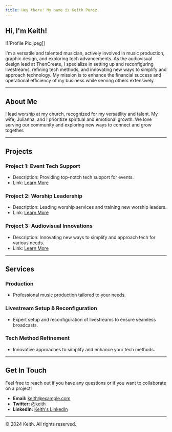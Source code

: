 ```yaml
---
title: Hey there! My name is Keith Perez.
---
```


## Hi, I'm Keith!

![[Profile Pic.jpeg]]

I'm a versatile and talented musician, actively involved in music production, graphic design, and exploring tech advancements. As the audiovisual design lead at ThenCreate, I specialize in setting up and reconfiguring livestreams, refining tech methods, and innovating new ways to simplify and approach technology. My mission is to enhance the financial success and operational efficiency of my business while serving others extensively.

---

## About Me

I lead worship at my church, recognized for my versatility and talent. My wife, Julianna, and I prioritize spiritual and emotional growth. We love serving our community and exploring new ways to connect and grow together.

---

## Projects

### Project 1: Event Tech Support
- Description: Providing top-notch tech support for events.
- Link: [Learn More](link-to-project-1)

### Project 2: Worship Leadership
- Description: Leading worship services and training new worship leaders.
- Link: [Learn More](link-to-project-2)

### Project 3: Audiovisual Innovations
- Description: Innovating new ways to simplify and approach tech for various needs.
- Link: [Learn More](link-to-project-3)

---

## Services

### Production
- Professional music production tailored to your needs.

### Livestream Setup & Reconfiguration
- Expert setup and reconfiguration of livestreams to ensure seamless broadcasts.

### Tech Method Refinement
- Innovative approaches to simplify and enhance your tech methods.

---

## Get In Touch

Feel free to reach out if you have any questions or if you want to collaborate on a project!

- **Email:** [keith@example.com](mailto:keith@example.com)
- **Twitter:** [@keith](https://twitter.com/keith)
- **LinkedIn:** [Keith's LinkedIn](https://www.linkedin.com/in/keith)

---

© 2024 Keith. All rights reserved.
